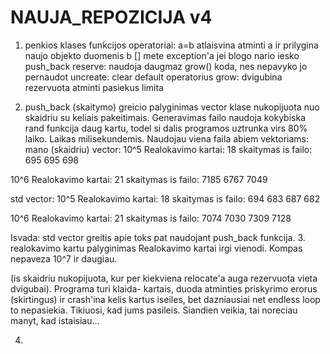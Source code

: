 ﻿# NAUJA_REPOZICIJA v4
1. penkios klases funkcijos
operatoriai:
a=b atlaisvina atminti a ir prilygina naujo objekto duomenis b
[] mete exception'a jei blogo nario iesko
push_back
reserve: naudoja daugmaz grow() koda, nes nepavyko jo pernaudot
uncreate: clear default operatorius
grow: dvigubina rezervuota atminti pasiekus limita

2. push_back (skaitymo) greicio palyginimas
vector klase nukopijuota nuo skaidriu su keliais pakeitimais.
Generavimas failo naudoja kokybiska rand funkcija daug kartu, todel
si dalis programos uztrunka virs 80% laiko. Laikas milisekundemis.
Naudojau viena faila abiem vektoriams:
mano (skaidriu) vector:
 10^5
 Realokavimo kartai: 18
 skaitymas is failo: 695 695 698

 10^6
 Realokavimo kartai: 21
 skaitymas is failo: 7185 6767 7049

std vector:
 10^5
 Realokavimo kartai: 18
 skaitymas is failo: 694 683 687 682

 10^6
 Realokavimo kartai: 21
 skaitymas is failo: 7074 7030 7309 7128

Isvada: std vector greitis apie toks pat naudojant push_back funkcija.
3. realokavimo kartu palyginimas
Realokavimo kartai irgi vienodi. Kompas nepaveza 10^7 ir daugiau.


(is skaidriu nukopijuota, kur per kiekviena relocate'a auga rezervuota vieta dvigubai). 
Programa turi klaida- kartais, duoda atminties priskyrimo erorus (skirtingus) ir crash'ina 
kelis kartus iseiles, bet dazniausiai net endless loop to nepasiekia. Tikiuosi, kad jums pasileis.
Siandien veikia, tai noreciau manyt, kad istaisiau...

4. 